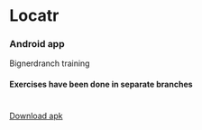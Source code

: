 # Locatr
### Android app
Bignerdranch training

#### Exercises have been done in separate branches

#

[Download apk](../../raw/master/app/build/outputs/apk/app-debug.apk)
